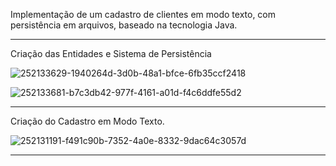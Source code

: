 
Implementação de um cadastro de clientes em modo texto, com persistência em
arquivos, baseado na tecnologia Java.


--------------------------------------------------------------------------------------------------------------
Criação das Entidades e Sistema de Persistência

![252133629-1940264d-3d0b-48a1-bfce-6fb35ccf2418](https://github.com/Wfelipetm/MissaoPraticaN1_Mundo3/assets/108297008/6c1a024e-7544-4bcc-b51f-cc78bf4619f3)

![252133681-b7c3db42-977f-4161-a01d-f4c6ddfe55d2](https://github.com/Wfelipetm/MissaoPraticaN1_Mundo3/assets/108297008/3af5b804-9e53-47c9-a056-2a5df5e445ef)


--------------------------------------------------------------------------------------------------------------



Criação do Cadastro em Modo Texto.

![252131191-f491c90b-7352-4a0e-8332-9dac64c3057d](https://github.com/Wfelipetm/MissaoPraticaN1_Mundo3/assets/108297008/cd0bd4f3-6713-4089-8427-8ebfac260881)

--------------------------------------------------------------------------------------------------------------






